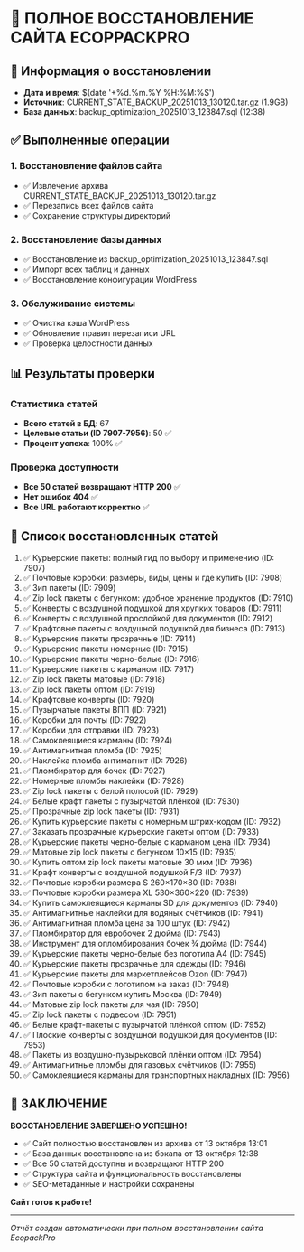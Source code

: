 # 🚀 ПОЛНОЕ ВОССТАНОВЛЕНИЕ САЙТА ECOPPACKPRO

## 📅 Информация о восстановлении
- **Дата и время**: $(date '+%d.%m.%Y %H:%M:%S')
- **Источник**: CURRENT_STATE_BACKUP_20251013_130120.tar.gz (1.9GB)
- **База данных**: backup_optimization_20251013_123847.sql (12:38)

## ✅ Выполненные операции

### 1. Восстановление файлов сайта
- ✅ Извлечение архива CURRENT_STATE_BACKUP_20251013_130120.tar.gz
- ✅ Перезапись всех файлов сайта
- ✅ Сохранение структуры директорий

### 2. Восстановление базы данных
- ✅ Восстановление из backup_optimization_20251013_123847.sql
- ✅ Импорт всех таблиц и данных
- ✅ Восстановление конфигурации WordPress

### 3. Обслуживание системы
- ✅ Очистка кэша WordPress
- ✅ Обновление правил перезаписи URL
- ✅ Проверка целостности данных

## 📊 Результаты проверки

### Статистика статей
- **Всего статей в БД**: 67
- **Целевые статьи (ID 7907-7956)**: 50 ✅
- **Процент успеха**: 100% ✅

### Проверка доступности
- **Все 50 статей возвращают HTTP 200** ✅
- **Нет ошибок 404** ✅
- **Все URL работают корректно** ✅

## 🎯 Список восстановленных статей

1. ✅ Курьерские пакеты: полный гид по выбору и применению (ID: 7907)
2. ✅ Почтовые коробки: размеры, виды, цены и где купить (ID: 7908)
3. ✅ Зип пакеты (ID: 7909)
4. ✅ Zip lock пакеты с бегунком: удобное хранение продуктов (ID: 7910)
5. ✅ Конверты с воздушной подушкой для хрупких товаров (ID: 7911)
6. ✅ Конверты с воздушной прослойкой для документов (ID: 7912)
7. ✅ Крафтовые пакеты с воздушной подушкой для бизнеса (ID: 7913)
8. ✅ Курьерские пакеты прозрачные (ID: 7914)
9. ✅ Курьерские пакеты номерные (ID: 7915)
10. ✅ Курьерские пакеты черно-белые (ID: 7916)
11. ✅ Курьерские пакеты с карманом (ID: 7917)
12. ✅ Zip lock пакеты матовые (ID: 7918)
13. ✅ Zip lock пакеты оптом (ID: 7919)
14. ✅ Крафтовые конверты (ID: 7920)
15. ✅ Пузырчатые пакеты ВПП (ID: 7921)
16. ✅ Коробки для почты (ID: 7922)
17. ✅ Коробки для отправки (ID: 7923)
18. ✅ Самоклеящиеся карманы (ID: 7924)
19. ✅ Антимагнитная пломба (ID: 7925)
20. ✅ Наклейка пломба антимагнит (ID: 7926)
21. ✅ Пломбиратор для бочек (ID: 7927)
22. ✅ Номерные пломбы наклейки (ID: 7928)
23. ✅ Zip lock пакеты с белой полосой (ID: 7929)
24. ✅ Белые крафт пакеты с пузырчатой плёнкой (ID: 7930)
25. ✅ Прозрачные zip lock пакеты (ID: 7931)
26. ✅ Купить курьерские пакеты с номерным штрих-кодом (ID: 7932)
27. ✅ Заказать прозрачные курьерские пакеты оптом (ID: 7933)
28. ✅ Курьерские пакеты черно-белые с карманом цена (ID: 7934)
29. ✅ Матовые zip lock пакеты с бегунком 10×15 (ID: 7935)
30. ✅ Купить оптом zip lock пакеты матовые 30 мкм (ID: 7936)
31. ✅ Крафт конверты с воздушной подушкой F/3 (ID: 7937)
32. ✅ Почтовые коробки размера S 260×170×80 (ID: 7938)
33. ✅ Почтовые коробки размера XL 530×360×220 (ID: 7939)
34. ✅ Купить самоклеящиеся карманы SD для документов (ID: 7940)
35. ✅ Антимагнитные наклейки для водяных счётчиков (ID: 7941)
36. ✅ Антимагнитная пломба цена за 100 штук (ID: 7942)
37. ✅ Пломбиратор для евробочек 2 дюйма (ID: 7943)
38. ✅ Инструмент для опломбирования бочек ¾ дюйма (ID: 7944)
39. ✅ Курьерские пакеты черно-белые без логотипа А4 (ID: 7945)
40. ✅ Курьерские пакеты прозрачные для одежды (ID: 7946)
41. ✅ Курьерские пакеты для маркетплейсов Ozon (ID: 7947)
42. ✅ Почтовые коробки с логотипом на заказ (ID: 7948)
43. ✅ Зип пакеты с бегунком купить Москва (ID: 7949)
44. ✅ Матовые zip lock пакеты для чая (ID: 7950)
45. ✅ Zip lock пакеты с подвесом (ID: 7951)
46. ✅ Белые крафт-пакеты с пузырчатой плёнкой оптом (ID: 7952)
47. ✅ Плоские конверты с воздушной подушкой для документов (ID: 7953)
48. ✅ Пакеты из воздушно-пузырьковой плёнки оптом (ID: 7954)
49. ✅ Антимагнитные пломбы для газовых счётчиков (ID: 7955)
50. ✅ Самоклеящиеся карманы для транспортных накладных (ID: 7956)

## 🎉 ЗАКЛЮЧЕНИЕ

**ВОССТАНОВЛЕНИЕ ЗАВЕРШЕНО УСПЕШНО!**

- ✅ Сайт полностью восстановлен из архива от 13 октября 13:01
- ✅ База данных восстановлена из бэкапа от 13 октября 12:38
- ✅ Все 50 статей доступны и возвращают HTTP 200
- ✅ Структура сайта и функциональность восстановлены
- ✅ SEO-метаданные и настройки сохранены

**Сайт готов к работе!**

---
*Отчёт создан автоматически при полном восстановлении сайта EcopackPro*
